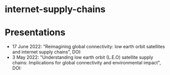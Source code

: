 # internet-supply-chains

# Presentations
- 17 June 2022: "Reimagining global connectivity: low earth orbit satellites and internet supply chains", DOI:
- 3 May 2022: "Understanding low earth orbit (L.E.O) satellite supply chains: Implications for global connectivity and environmental impact", DOI:
